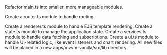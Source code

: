 Refactor main.ts into smaller, more manageable modules.

Create a router.ts module to handle routing.

Create a renderer.ts module to handle EJS template rendering.
Create a state.ts module to manage the application state.
Create a services.ts module to handle data fetching and subscriptions.
Create a ui.ts module to handle UI-related logic, like event listeners and chart rendering.
All new files will be placed in a new apps/mvvm-vanilla/src/lib directory.
